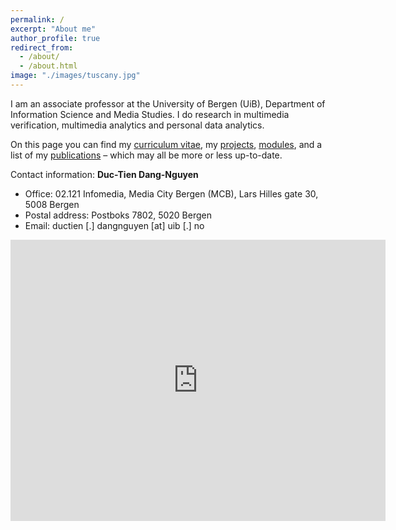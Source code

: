 ```yaml
---
permalink: /
excerpt: "About me"
author_profile: true
redirect_from: 
  - /about/
  - /about.html
image: "./images/tuscany.jpg"
---
```


I am an associate professor at the University of Bergen (UiB), Department of Information Science and Media Studies. I do research in multimedia verification, multimedia analytics and personal data analytics. 

On this page you can find my [curriculum vitae](/cv/), my [projects](/projects/), [modules](/teaching/), and a list of my [publications](/publications/) – which may all be more or less up-to-date.

Contact information: **Duc-Tien Dang-Nguyen**

- Office: 02.121 Infomedia, Media City Bergen (MCB), Lars Hilles gate 30, 5008 Bergen
- Postal address: Postboks 7802, 5020 Bergen
- Email: ductien [.] dangnguyen [at] uib [.] no

<iframe src="https://www.google.com/maps/embed?pb=!1m18!1m12!1m3!1d492.90442716168434!2d5.332225629243348!3d60.38547486160094!2m3!1f0!2f0!3f0!3m2!1i1024!2i768!4f13.1!3m3!1m2!1s0x463cfeacf589fac5%3A0xa8a79e1beb81a3ea!2sMedia+City+Bergen!5e0!3m2!1sen!2sno!4v1538138943128" width="600" height="450" frameborder="0" style="border:0" allowfullscreen></iframe>



